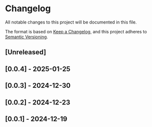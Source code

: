 # Changelog

All notable changes to this project will be documented in this file.

The format is based on [Keep a Changelog](https://keepachangelog.com/en/1.1.0/),
and this project adheres to [Semantic Versioning](https://semver.org/spec/v2.0.0.html).

## [Unreleased]

## [0.0.4] - 2025-01-25

## [0.0.3] - 2024-12-30

## [0.0.2] - 2024-12-23

## [0.0.1] - 2024-12-19
